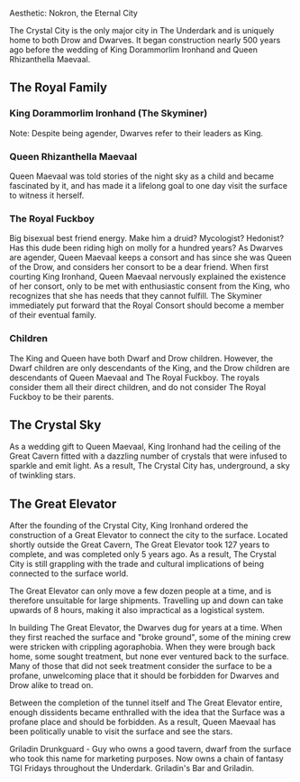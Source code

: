 Aesthetic: Nokron, the Eternal City

The Crystal City is the only major city in The Underdark and is uniquely home to both Drow and Dwarves. It began construction nearly 500 years ago before the wedding of King Dorammorlim Ironhand and Queen Rhizanthella Maevaal.

## The Royal Family
### King Dorammorlim Ironhand (The Skyminer)
Note: Despite being agender, Dwarves refer to their leaders as King.

### Queen Rhizanthella Maevaal
Queen Maevaal was told stories of the night sky as a child and became fascinated by it, and has made it a lifelong goal to one day visit the surface to witness it herself.

### The Royal Fuckboy
Big bisexual best friend energy. Make him a druid? Mycologist? Hedonist? Has this dude been riding high on molly for a hundred years?
As Dwarves are agender, Queen Maevaal keeps a consort and has since she was Queen of the Drow, and considers her consort to be a dear friend. When first courting King Ironhand, Queen Maevaal nervously explained the existence of her consort, only to be met with enthusiastic consent from the King, who recognizes that she has needs that they cannot fulfill. The Skyminer immediately put forward that the Royal Consort should become a member of their eventual family.

### Children
The King and Queen have both Dwarf and Drow children. However, the Dwarf children are only descendants of the King, and the Drow children are descendants of Queen Maevaal and The Royal Fuckboy. The royals consider them all their direct children, and do not consider The Royal Fuckboy to be their parents.

## The Crystal Sky
As a wedding gift to Queen Maevaal, King Ironhand had the ceiling of the Great Cavern fitted with a dazzling number of crystals that were infused to sparkle and emit light. As a result, The Crystal City has, underground, a sky of twinkling stars.

## The Great Elevator
After the founding of the Crystal City, King Ironhand ordered the construction of a Great Elevator to connect the city to the surface. Located shortly outside the Great Cavern, The Great Elevator took 127 years to complete, and was completed only 5 years ago. As a result, The Crystal City is still grappling with the trade and cultural implications of being connected to the surface world.

The Great Elevator can only move a few dozen people at a time, and is therefore unsuitable for large shipments. Travelling up and down can take upwards of 8 hours, making it also impractical as a logistical system.

In building The Great Elevator, the Dwarves dug for years at a time. When they first reached the surface and "broke ground", some of the mining crew were stricken with crippling agoraphobia. When they were brough back home, some sought treatment, but none ever ventured back to the surface. Many of those that did not seek treatment consider the surface to be a profane, unwelcoming place that it should be forbidden for Dwarves and Drow alike to tread on.

Between the completion of the tunnel itself and The Great Elevator entire, enough dissidents became enthralled with the idea that the Surface was a profane place and should be forbidden. As a result, Queen Maevaal has been politically unable to visit the surface and see the stars.





Griladin Drunkguard - Guy who owns a good tavern, dwarf from the surface who took this name for marketing purposes. Now owns a chain of fantasy TGI Fridays throughout the Underdark. Griladin's Bar and Griladin.